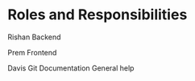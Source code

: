 # Roles and Responsibilities

Rishan
  Backend

Prem
  Frontend

Davis
  Git
  Documentation
  General help
